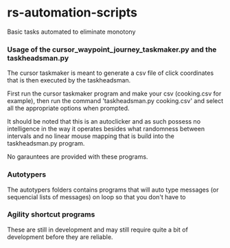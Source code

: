 # rs-automation-scripts
Basic tasks automated to eliminate monotony





### Usage of the cursor_waypoint_journey_taskmaker.py and the taskheadsman.py


The cursor taskmaker is meant to generate a csv file of click coordinates that is then executed by the taskheadsman.

First run the cursor taskmaker program and make your csv (cooking.csv for example), then run the command 'taskheadsman.py cooking.csv' and select all the appropriate options when prompted.


It should be noted that this is an autoclicker and as such possess no intelligence in the way it operates besides what randomness between intervals and no linear mouse mapping that is build into the taskheadsman.py program.


No garauntees are provided with these programs.



### Autotypers


The autotypers folders contains programs that will auto type messages (or sequencial lists of messages) on loop so that you don't have to




### Agility shortcut programs


These are still in development and may still require quite a bit of development before they are reliable.


